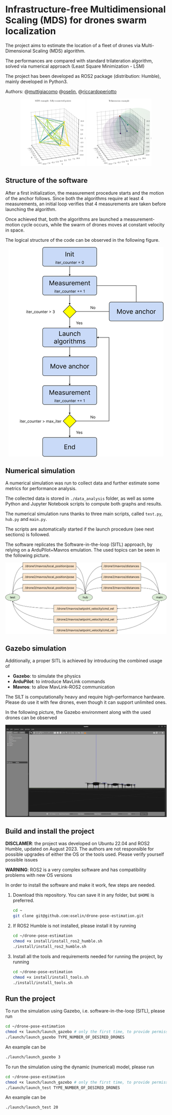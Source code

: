# Infrastructure-free Multidimensional Scaling (MDS) for drones swarm localization

The project aims to estimate the location of a fleet of drones via Multi-Dimensional Scaling (MDS) algorithm.

The performances are compared with standard trilateration algorithm, solved via numerical approach (Least Square Minimization - LSM)

The project has been developed as ROS2 package (distribution: Humble), mainly developed in Python3.

Authors:
@[muttigiacomo](https://github.com/muttigiacomo)
@[oselin](https://github.com/oselin),
@[riccardoperiotto](https://github.com/riccardoperiotto)

<p align="center" display="inblock">
<img src="./images/MDS_visualization.png" alt="MDS visualization" width="40%"> <img src="./images/trilateration.png" alt="Trilateration visualization" width="40%">
</p>

## Structure of the software
After a first initialization, the measurement procedure starts and the motion of the anchor follows. Since both the algorithms require at least 4 measurements, an initial loop verifies that 4 measurements are taken before launching the algorithm.

Once achieved that, both the algorithms are launched a measurement-motion cycle occurs, while the swarm of drones moves at constant velocity in space.

The logical structure of the code can be observed in the following figure.
<p align="center">
    <img src="./images/flowchart_color.png"/>
</p>

## Numerical simulation
A numerical simulation was run to collect data and further estimate some metrics for performance analysis.

The collected data is stored in `./data_analysis` folder, as well as some Python and Jupyter Notebook scripts to compute both graphs and results.

The numerical simulation runs thanks to three main scripts, called `test.py`, `hub.py` and `main.py`.

The scripts are automatically started if the launch procedure (see next sections) is followed.

The software replicates the Software-in-the-loop (SITL) approach, by relying on a ArduPilot+Mavros emulation. The used topics can be seen in the following picture.

<p align="center">
    <img src="./images/nodes_architecture_color.png"/>
</p>

## Gazebo simulation
Additionally, a proper SITL is achieved by introducing the combined usage of
- __Gazebo__: to simulate the physics
- __ArduPilot__: to introduce MavLink commands
- __Mavros__: to allow MavLink-ROS2 communication

The SILT is computationally heavy and require high-performance hardware. Please do use it with few drones, even though it can support unlimited ones.

In the following picture, the Gazebo environment along with the used drones can be observed
<p align="center">
    <img src="./images/gazebo-environment.png"/>
</p>

## Build and install the project

__DISCLAMER__: the project was developed on Ubuntu 22.04 and ROS2 Humble, updated on August 2023. The authors are not responsible for possible upgrades of either the OS or the tools used. Please verify yourself possible issues

__WARNING__: ROS2 is a very complex software and has compatibility problems with new OS versions

In order to install the software and make it work, few steps are needed.

1) Download this repository. You can save it in any folder, but `$HOME` is preferred.
    ~~~bash
    cd ~
    git clone git@github.com:oselin/drone-pose-estimation.git
    ~~~

2) If ROS2 Humble is not installed, please install it by running
    ~~~bash
    cd ~/drone-pose-estimation
    chmod +x install/install_ros2_humble.sh
    ./install/install_ros2_humble.sh
    ~~~

3) Install all the tools and requirements needed for running the project, by running
    ~~~bash
    cd ~/drone-pose-estimation
    chmod +x install/install_tools.sh
    ./install/install_tools.sh
    ~~~

## Run the project

To run the simulation using Gazebo, i.e. software-in-the-loop (SITL), please run
~~~bash
cd ~/drone-pose-estimation
chmod +x launch/launch_gazebo # only the first time, to provide permissions
./launch/launch_gazebo TYPE_NUMBER_OF_DESIRED_DRONES
~~~

An example can be
~~~bash
./launch/launch_gazebo 3
~~~

To run the simulation using the dynamic (numerical) model, please run
~~~bash
cd ~/drone-pose-estimation
chmod +x launch/launch_gazebo # only the first time, to provide permissions
./launch/launch_test TYPE_NUMBER_OF_DESIRED_DRONES
~~~

An example can be
~~~bash
./launch/launch_test 20
~~~